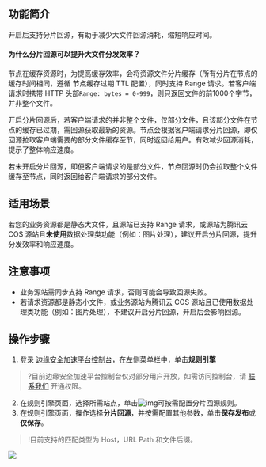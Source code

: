 ## 功能简介
开启后支持分片回源，有助于减少大文件回源消耗，缩短响应时间。

#### 为什么分片回源可以提升大文件分发效率？

节点在缓存资源时，为提高缓存效率，会将资源文件分片缓存（所有分片在节点的缓存时间相同，遵循 节点缓存过期 TTL 配置），同时支持 Range 请求。若客户端请求时携带 HTTP 头部`Range: bytes = 0-999`，则只返回文件的前1000个字节，并非整个文件。

开启分片回源后，若客户端请求的并非整个文件，仅部分文件，且该部分文件在节点的缓存已过期，需回源获取最新的资源。节点会根据客户端请求分片回源，即仅回源拉取客户端需要的部分文件缓存至节，同时返回给用户。有效减少回源消耗，提示了整体响应速度。

若未开启分片回源，即便客户端请求的是部分文件，节点回源时仍会拉取整个文件缓存至节点，同时返回给客户端请求的部分文件。

## 适用场景
若您的业务资源都是静态大文件，且源站已支持 Range 请求，或源站为腾讯云 COS 源站且**未使用**数据处理类功能（例如：图片处理），建议开启分片回源，提升分发效率和响应速度。

## 注意事项
- 业务源站需同步支持 Range 请求，否则可能会导致回源失败。
- 若请求资源都是静态小文件，或业务源站为腾讯云 COS 源站且已使用数据处理类功能（例如：图片处理），不建议开启分片回源，开启后会影响回源。

## 操作步骤
1. 登录 [边缘安全加速平台控制台](https://console.cloud.tencent.com/edgeone)，在左侧菜单栏中，单击**规则引擎**
>?目前边缘安全加速平台控制台仅对部分用户开放，如需访问控制台，请 [联系我们](https://cloud.tencent.com/online-service) 开通权限。
>
2. 在规则引擎页面，选择所需站点，单击![img](https://qcloudimg.tencent-cloud.cn/raw/fe4d4900f8ad69d506adc49bdb70fa32.png)可按需配置分片回源规则。
3. 在规则引擎页面，操作选择**分片回源**，并按需配置其他参数，单击**保存发布**或**仅保存**。
>!目前支持的匹配类型为 Host，URL Path 和文件后缀。
>
![](https://qcloudimg.tencent-cloud.cn/raw/6bf8410e54b26f40362e688502c43534.png)
   
